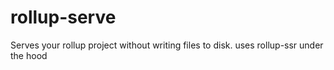 # rollup-serve
Serves your rollup project without writing files to disk. uses rollup-ssr under the hood
